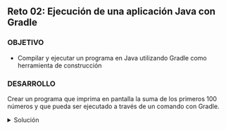 ## Reto 02: Ejecución de una aplicación Java con Gradle

### OBJETIVO

- Compilar y ejecutar un programa en Java utilizando Gradle como herramienta de construcción

### DESARROLLO

Crear un programa que imprima en pantalla la suma de los primeros 100 números y que pueda ser ejecutado a través de un comando con Gradle.

<details>
  <summary>Solución</summary>

  Comenzaremos escribiendo la solución en Java que será crear un ciclo for desde 1 hasta 100 para ir sumando la variable de iteración:

  ```java
  public class SumOfFirst100Numbers {
    public static void main(String [] args) {
      int total = 0;
      
      for (int i = 1; i <= 100; i++) {
        total += i;
      }

      System.out.println("La suma de los primeros 100 números es: " + total);
    }
  }
  ```

  A continuación crearemos el archivo `build.gradle` basado en la explicación del Ejemplo 04:

  ```groovy
  plugins {
    id 'application'
  }

  application {
    mainClass = "SumOfFirst100Numbers"
  }
  ```

  Por último bastará con ejecutar el comando `gradle run` para ver el resultado en la terminal.
</details>